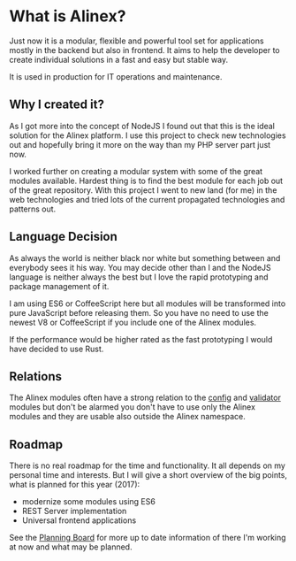 # What is Alinex?

Just now it is a modular, flexible and powerful tool set for applications mostly
in the backend but also in frontend. It aims to help the developer to create
individual solutions in a fast and easy but stable way.

It is used in production for IT operations and maintenance.


## Why I created it?

As I got more into the concept of NodeJS I found out that this is the ideal
solution for the Alinex platform. I use this project to check new technologies
out and hopefully bring it more on the way than my PHP server part just now.

I worked further on creating a modular system with some of the great modules
available. Hardest thing is to find the best module for each job out of the
great repository.
With this project I went to new land (for me) in the web technologies and tried
lots of the current propagated technologies and patterns out.


## Language Decision

As always the world is neither black nor white but something between and everybody
sees it his way. You may decide other than I and the NodeJS language is neither
always the best but I love the rapid prototyping and package management of it.

I am using ES6 or CoffeeScript here but all modules will be transformed into pure
JavaScript before releasing them. So you have no need to use the newest V8 or
CoffeeScript if you include one of the Alinex modules.

If the performance would be higher rated as the fast prototyping I would have
decided to use Rust.


## Relations

The Alinex modules often have a strong relation to the
[config](http://alinex.github.io/node-config) and
[validator](http://alinex.github.io/node-validator) modules but don't be alarmed
you don't have to use only the Alinex modules and they are usable also outside
the Alinex namespace.


## Roadmap

There is no real roadmap for the time and functionality. It all depends on my
personal time and interests. But I will give a short overview of the big
points, what is planned for this year (2017):

- modernize some modules using ES6
- REST Server implementation
- Universal frontend applications

See the [Planning Board](https://trello.com/b/lOY5hCx7/node-js) for more up to
date information of there I'm working at now and what may be planned.
